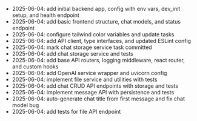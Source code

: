 - 2025-06-04: add initial backend app, config with env vars, dev_init setup, and health endpoint
- 2025-06-04: add basic frontend structure, chat models, and status endpoint
- 2025-06-04: configure tailwind color variables and update tasks
- 2025-06-04: add API client, type interfaces, and updated ESLint config
- 2025-06-04: mark chat storage service task committed
- 2025-06-04: add chat storage service and tests
- 2025-06-04: add base API routers, logging middleware, react router, and custom hooks
- 2025-06-04: add OpenAI service wrapper and uvicorn config
- 2025-06-04: implement file service and utilities with tests
- 2025-06-04: add chat CRUD API endpoints with storage and tests
- 2025-06-04: implement message API with persistence and tests
- 2025-06-04: auto-generate chat title from first message and fix chat model bug
- 2025-06-04: add tests for file API endpoint
